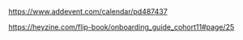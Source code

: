 https://www.addevent.com/calendar/pd487437

https://heyzine.com/flip-book/onboarding_guide_cohort11#page/25